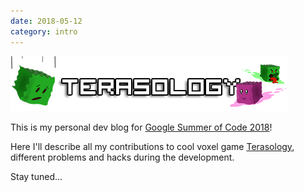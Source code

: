 ```yaml
---
date: 2018-05-12
category: intro
---
```


![tera-logo](images/logo.png)

This is my personal dev blog for [Google Summer of Code 2018](https://summerofcode.withgoogle.com/projects/#6264444787621888)!

Here I'll describe all my contributions to cool voxel game [Terasology](https://github.com/MovingBlocks/Terasology), different problems and hacks during the development.

Stay tuned...